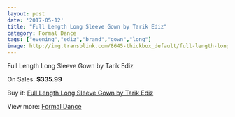 ```yaml
---
layout: post
date: '2017-05-12'
title: "Full Length Long Sleeve Gown by Tarik Ediz"
category: Formal Dance
tags: ["evening","ediz","brand","gown","long"]
image: http://img.transblink.com/8645-thickbox_default/full-length-long-sleeve-gown-by-tarik-ediz.jpg
---
```

Full Length Long Sleeve Gown by Tarik Ediz

On Sales: **$335.99**
<a href="https://www.transblink.com/en/formal-dance/2847-full-length-long-sleeve-gown-by-tarik-ediz.html"><amp-img layout="responsive" width="600" height="600" src="//img.transblink.com/8645-thickbox_default/full-length-long-sleeve-gown-by-tarik-ediz.jpg" alt="Full Length Long Sleeve Gown by Tarik Ediz 0" /></a>
<a href="https://www.transblink.com/en/formal-dance/2847-full-length-long-sleeve-gown-by-tarik-ediz.html"><amp-img layout="responsive" width="600" height="600" src="//img.transblink.com/8647-thickbox_default/full-length-long-sleeve-gown-by-tarik-ediz.jpg" alt="Full Length Long Sleeve Gown by Tarik Ediz 1" /></a>
<a href="https://www.transblink.com/en/formal-dance/2847-full-length-long-sleeve-gown-by-tarik-ediz.html"><amp-img layout="responsive" width="600" height="600" src="//img.transblink.com/8646-thickbox_default/full-length-long-sleeve-gown-by-tarik-ediz.jpg" alt="Full Length Long Sleeve Gown by Tarik Ediz 2" /></a>

Buy it: [Full Length Long Sleeve Gown by Tarik Ediz](https://www.transblink.com/en/formal-dance/2847-full-length-long-sleeve-gown-by-tarik-ediz.html "Full Length Long Sleeve Gown by Tarik Ediz")

View more: [Formal Dance](https://www.transblink.com/en/6-formal-dance "Formal Dance")